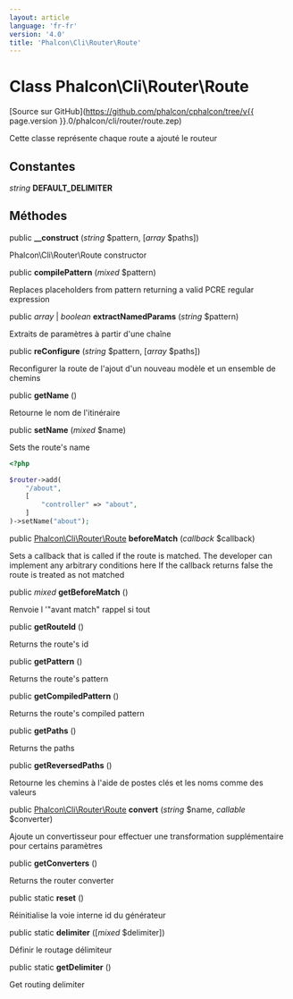 ```yaml
---
layout: article
language: 'fr-fr'
version: '4.0'
title: 'Phalcon\Cli\Router\Route'
---
```

# Class **Phalcon\Cli\Router\Route**

[Source sur GitHub](https://github.com/phalcon/cphalcon/tree/v{{ page.version }}.0/phalcon/cli/router/route.zep)

Cette classe représente chaque route a ajouté le routeur

## Constantes

*string* **DEFAULT_DELIMITER**

## Méthodes

public **__construct** (*string* $pattern, [*array* $paths])

Phalcon\Cli\Router\Route constructor

public **compilePattern** (*mixed* $pattern)

Replaces placeholders from pattern returning a valid PCRE regular expression

public *array* | *boolean* **extractNamedParams** (*string* $pattern)

Extraits de paramètres à partir d'une chaîne

public **reConfigure** (*string* $pattern, [*array* $paths])

Reconfigurer la route de l'ajout d'un nouveau modèle et un ensemble de chemins

public **getName** ()

Retourne le nom de l'itinéraire

public **setName** (*mixed* $name)

Sets the route's name

```php
<?php

$router->add(
    "/about",
    [
        "controller" => "about",
    ]
)->setName("about");

```

public [Phalcon\Cli\Router\Route](Phalcon_Cli_Router_Route) **beforeMatch** (*callback* $callback)

Sets a callback that is called if the route is matched. The developer can implement any arbitrary conditions here If the callback returns false the route is treated as not matched

public *mixed* **getBeforeMatch** ()

Renvoie l '"avant match" rappel si tout

public **getRouteId** ()

Returns the route's id

public **getPattern** ()

Returns the route's pattern

public **getCompiledPattern** ()

Returns the route's compiled pattern

public **getPaths** ()

Returns the paths

public **getReversedPaths** ()

Retourne les chemins à l'aide de postes clés et les noms comme des valeurs

public [Phalcon\Cli\Router\Route](Phalcon_Cli_Router_Route) **convert** (*string* $name, *callable* $converter)

Ajoute un convertisseur pour effectuer une transformation supplémentaire pour certains paramètres

public **getConverters** ()

Returns the router converter

public static **reset** ()

Réinitialise la voie interne id du générateur

public static **delimiter** ([*mixed* $delimiter])

Définir le routage délimiteur

public static **getDelimiter** ()

Get routing delimiter